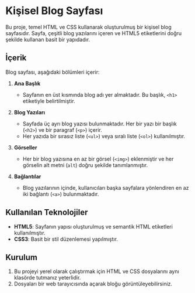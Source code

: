 # Kişisel Blog Sayfası

Bu proje, temel HTML ve CSS kullanarak oluşturulmuş bir kişisel blog sayfasıdır. Sayfa, çeşitli blog yazılarını içeren ve HTML5 etiketlerini doğru şekilde kullanan basit bir yapıdadır.

## İçerik

Blog sayfası, aşağıdaki bölümleri içerir:

1. **Ana Başlık**  
   - Sayfanın en üst kısmında blog adı yer almaktadır. Bu başlık, `<h1>` etiketiyle belirtilmiştir.

2. **Blog Yazıları**  
   - Sayfada üç ayrı blog yazısı bulunmaktadır. Her bir yazı bir başlık (`<h2>`) ve bir paragraf (`<p>`) içerir.
   - Her yazıda bir sırasız liste (`<ul>`) veya sıralı liste (`<ol>`) kullanılmıştır.

3. **Görseller**  
   - Her bir blog yazısına en az bir görsel (`<img>`) eklenmiştir ve her görselin alt metni (`alt`) doğru şekilde tanımlanmıştır.

4. **Bağlantılar**  
   - Blog yazılarının içinde, kullanıcıları başka sayfalara yönlendiren en az iki bağlantı (`<a>`) bulunmaktadır.

## Kullanılan Teknolojiler

- **HTML5**: Sayfanın yapısı oluşturulmuş ve semantik HTML etiketleri kullanılmıştır.
- **CSS3**: Basit bir stil düzenlemesi yapılmıştır.

## Kurulum

1. Bu projeyi yerel olarak çalıştırmak için HTML ve CSS dosyalarını aynı klasörde tutmanız yeterlidir.
2. Dosyaları bir web tarayıcısında açarak bloğu görüntüleyebilirsiniz.

